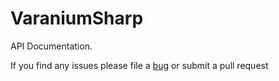 # VaraniumSharp

API Documentation.

If you find any issues please file a [bug](https://github.com/NinetailLabs/VaraniumSharp/issues) or submit a pull request
